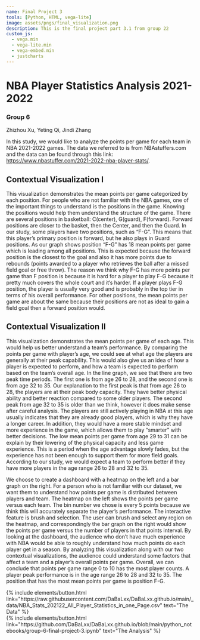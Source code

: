 ```yaml
---
name: Final Project 3
tools: [Python, HTML, vega-lite]
image: assets/pngs/final_visualization.png
description: This is the final project part 3.1 from group 22
custom_js:
  - vega.min
  - vega-lite.min
  - vega-embed.min
  - justcharts
---
```


# NBA Player Statistics Analysis 2021-2022

### Group 6

Zhizhou Xu, Yeting Qi, Jindi Zhang

In this study, we would like to analyze the points per game for each team in NBA 2021-2022 games. The data we referred to is from NBAstuffers.com and the data can be found through this link: https://www.nbastuffer.com/2021-2022-nba-player-stats/.

## Contextual Visualization Ⅰ

<vegachart schema-url="{{ site.baseurl }}/assets/json/PPG_position.json" style="width: 100%"></vegachart>
This visualization demonstrates the mean points per game categorized by each position. For people who are not familiar with the NBA games, one of the important things to understand is the positions in the game. Knowing the positions would help them understand the structure of the game. There are several positions in basketball: C(center), G(guard), F(forward). Forward positions are closer to the basket, then the Center, and then the Guard. In our study, some players have two positions, such as “F-G”. This means that this player’s primary position is forward, but he also plays in Guard positions. As our graph shows position “F-G” has 18 mean points per game which is leading among all positions. This is expected because the forward position is the closest to the goal and also it has more points due to rebounds (points awarded to a player who retrieves the ball after a missed field goal or free throw). The reason we think why F-G has more points per game than F position is because it is hard for a player to play F-G because it pretty much covers the whole court and it’s harder. If a player plays F-G position, the player is usually very good and is probably in the top tier in terms of his overall performance. For other positions, the mean points per game are about the same because their positions are not as ideal to gain a field goal then a forward position would.

## Contextual Visualization Ⅱ

<vegachart schema-url="{{ site.baseurl }}/assets/json/PPG_AGE.json" style="width: 100%"></vegachart>
This visualization demonstrates the mean points per game of each age. This would help us better understand a team’s performance. By comparing the points per game with player’s age, we could see at what age the players are generally at their peak capability. This would also give us an idea of how a player is expected to perform, and how a team is expected to perform based on the team’s overall age. In the line graph, we see that there are two peak time periods. The first one is from age 26 to 28, and the second one is from age 32 to 35. Our explanation to the first peak is that from age 26 to 28, the players are at their peak body capacity. They have better physical ability and better reaction compared to some older players. The second peak from age 32 to 35 is older than we think, however it does make sense after careful analysis. The players are still actively playing in NBA at this age usually indicates that they are already good players, which is why they have a longer career. In addition, they would have a more stable mindset and more experience in the game, which allows them to play “smarter” with better decisions. The low mean points per game from age 29 to 31 can be explain by their lowering of the physical capacity and less game experience. This is a period when the age advantage slowly fades, but the experience has not been enough to support them for more field goals. According to our study, we would expect a team to perform better if they have more players in the age range 26 to 28 and 32 to 35.

<vegachart schema-url="{{ site.baseurl }}/assets/json/Team_PPG.json" style="width: 100%"></vegachart>
We choose to create a dashboard with a heatmap on the left and a bar graph on the right. For a person who is not familiar with our dataset, we want them to understand how points per game is distributed between players and team. The heatmap on the left shows the points per game versus each team. The bin number we chose is every 5 points because we think this will accurately separate the player’s performance. The interactive feature is brush and selection. The user can brush and select any region on the heatmap, and correspondingly the bar graph on the right would show the points per game versus the number of players in that points interval. By looking at the dashboard, the audience who don’t have much experience with NBA would be able to roughly understand how much points do each player get in a season. By analyzing this visualization along with our two contextual visualizations, the audience could understand some factors that affect a team and a player’s overall points per game. Overall, we can conclude that points per game range 0 to 10 has the most player counts. A player peak performance is in the age range 26 to 28 and 32 to 35. The position that has the most mean points per game is position F-G.

<!-- these are written in a combo of html and liquid -->

<div class="left">
{% include elements/button.html link="https://raw.githubusercontent.com/DaBaLxx/DaBaLxx.github.io/main/_data/NBA_Stats_202122_All_Player_Statistics_in_one_Page.csv" text="The Data" %}
</div>

<div class="right">
{% include elements/button.html link="https://github.com/DaBaLxx/DaBaLxx.github.io/blob/main/python_notebooks/group-6-final-project-3.ipynb" text="The Analysis" %}
</div>
